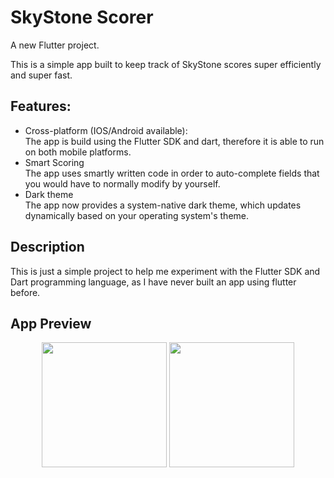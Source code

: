 # SkyStone Scorer

A new Flutter project.

This is a simple app built to keep track of SkyStone scores super efficiently and super fast.

## Features:

- Cross-platform (IOS/Android available):<br>
  The app is build using the Flutter SDK and dart, therefore it is able to run on both mobile platforms.
- Smart Scoring <br>
  The app uses smartly written code in order to auto-complete fields that you would have to normally modify by yourself.
- Dark theme <br>
  The app now provides a system-native dark theme, which updates dynamically based on your operating system's theme.
  
## Description

This is just a simple project to help me experiment with the Flutter SDK and Dart programming language, as I have never built an app using flutter before.

## App Preview

<p align="center">
   <image src="https://media.giphy.com/media/QTyYcQcNHPhwr1pvFz/giphy.gif" width="200">
   <image src="https://media.giphy.com/media/TdQYY4QXtuFhGycWif/giphy.gif" width="200">
</p>
